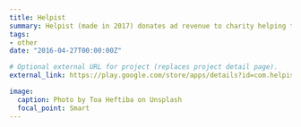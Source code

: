 ```yaml
---
title: Helpist
summary: Helpist (made in 2017) donates ad revenue to charity helping those in poverty through technology. Helpist is a to do list application and received a couple of positive reviews and has over 50 downloads
tags:
- other
date: "2016-04-27T00:00:00Z"

# Optional external URL for project (replaces project detail page).
external_link: https://play.google.com/store/apps/details?id=com.helpist.minimaltodo&hl=en

image:
  caption: Photo by Toa Heftiba on Unsplash
  focal_point: Smart
---
```

